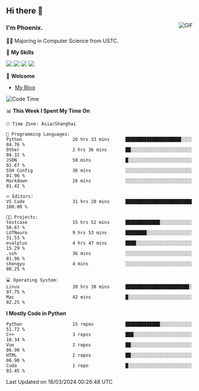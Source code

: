 ## Hi there 👋
<img align="right" alt="GIF" src="https://raw.githubusercontent.com/JoeyBling/JoeyBling/master/pic/pusheencode.gif" />

### I'm Phoenix.

👨‍🎓 Majoring in Computer Science from USTC.

🌟 **My Skills**

![](https://img.shields.io/badge/-Python-3e74a2?style=flat-square&logo=Python&logoColor=fff)
![](https://img.shields.io/badge/-C++-9f62a5?style=flat&logo=cplusplus&logoColor=white)
![](https://img.shields.io/badge/-Linux-185886?style=flat-square&logo=Linux&logoColor=fff)
![](https://img.shields.io/badge/-Rust-ff4136?style=flat-square&logo=Rust&logoColor=fff)

💬 **Welcome**

- [My Blog](https://ysy-phoenix.github.io/)

<!--START_SECTION:waka-->
![Code Time](http://img.shields.io/badge/Code%20Time-624%20hrs%2027%20mins-blue)

📊 **This Week I Spent My Time On** 

```text
🕑︎ Time Zone: Asia/Shanghai

💬 Programming Languages: 
Python                   26 hrs 33 mins      █████████████████████░░░░   84.76 % 
Other                    2 hrs 36 mins       ██░░░░░░░░░░░░░░░░░░░░░░░   08.32 % 
JSON                     50 mins             █░░░░░░░░░░░░░░░░░░░░░░░░   02.67 % 
SSH Config               36 mins             ░░░░░░░░░░░░░░░░░░░░░░░░░   01.96 % 
Markdown                 26 mins             ░░░░░░░░░░░░░░░░░░░░░░░░░   01.42 % 

🔥 Editors: 
VS Code                  31 hrs 20 mins      █████████████████████████   100.00 % 

🐱‍💻 Projects: 
testcase                 15 hrs 52 mins      █████████████░░░░░░░░░░░░   50.67 % 
LUTNeuro                 9 hrs 53 mins       ████████░░░░░░░░░░░░░░░░░   31.53 % 
evalplus                 4 hrs 47 mins       ████░░░░░░░░░░░░░░░░░░░░░   15.29 % 
.ssh                     36 mins             ░░░░░░░░░░░░░░░░░░░░░░░░░   01.96 % 
shengyu                  4 mins              ░░░░░░░░░░░░░░░░░░░░░░░░░   00.25 % 

💻 Operating System: 
Linux                    30 hrs 38 mins      ████████████████████████░   97.75 % 
Mac                      42 mins             █░░░░░░░░░░░░░░░░░░░░░░░░   02.25 % 
```

**I Mostly Code in Python** 

```text
Python                   15 repos            █████████████░░░░░░░░░░░░   51.72 % 
C++                      3 repos             ███░░░░░░░░░░░░░░░░░░░░░░   10.34 % 
Vue                      2 repos             ██░░░░░░░░░░░░░░░░░░░░░░░   06.90 % 
HTML                     2 repos             ██░░░░░░░░░░░░░░░░░░░░░░░   06.90 % 
Cuda                     1 repo              █░░░░░░░░░░░░░░░░░░░░░░░░   03.45 % 
```




 Last Updated on 18/03/2024 00:26:48 UTC
<!--END_SECTION:waka-->

<!--
**ysy-phoenix/ysy-phoenix** is a ✨ _special_ ✨ repository because its `README.md` (this file) appears on your GitHub profile.

Here are some ideas to get you started:

- 🔭 I’m currently working on ...
- 🌱 I’m currently learning ...
- 👯 I’m looking to collaborate on ...
- 🤔 I’m looking for help with ...
- 💬 Ask me about ...
- 📫 How to reach me: ...
- 😄 Pronouns: ...
- ⚡ Fun fact: ...
-->
